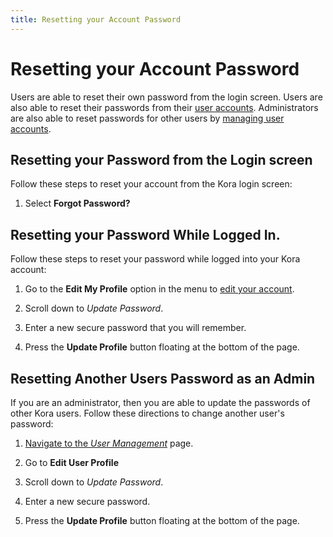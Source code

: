 ```yaml
---
title: Resetting your Account Password
---
```

# Resetting your Account Password

Users are able to reset their own password from the login screen. Users are also able to reset their passwords from their [user accounts](../user-accounts/edit_user_account.md). Administrators are also able to reset passwords for other users by [managing user accounts](../user-accounts/managing_users_in_a_kora_installation.md).

## Resetting your Password from the Login screen

Follow these steps to reset your account from the Kora login screen:

1. Select **Forgot Password?**

## Resetting your Password While Logged In. 

Follow these steps to reset your password while logged into your Kora account:

1. Go to the **Edit My Profile** option in the menu to [edit your account](../user-accounts/edit_user_account.md).

2. Scroll down to *Update Password*.

3. Enter a new secure password that you will remember.

4. Press the **Update Profile** button floating at the bottom of the page.

## Resetting Another Users Password as an Admin

If you are an administrator, then you are able to update the passwords of other Kora users. Follow these directions to change another user's password:

1. [Navigate to the *User Management*](../user-accounts/managing_users_in_a_kora_installation.md) page.

2. Go to **Edit User Profile**

3. Scroll down to *Update Password*.

4. Enter a new secure password.

5. Press the **Update Profile** button floating at the bottom of the page.
